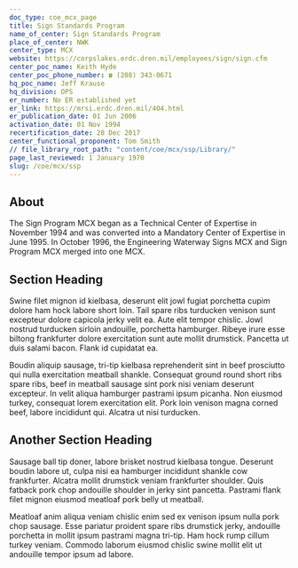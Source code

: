 ```yaml
---
doc_type: coe_mcx_page 
title: Sign Standards Program
name_of_center: Sign Standards Program
place_of_center: NWK
center_type: MCX
website: https://corpslakes.erdc.dren.mil/employees/sign/sign.cfm
center_poc_name: Keith Hyde
center_poc_phone_number: ☎ (208) 343-0671
hq_poc_name: Jeff Krause
hq_division: OPS
er_number: No ER established yet
er_link: https://mrsi.erdc.dren.mil/404.html
er_publication_date: 01 Jun 2006
activation_date: 01 Nov 1994
recertification_date: 28 Dec 2017
center_functional_proponent: Tom Smith
// file_library_root_path: "content/coe/mcx/ssp/Library/" 
page_last_reviewed: 1 January 1970 
slug: /coe/mcx/ssp
---
```


## About 

The Sign Program MCX began as a Technical Center of Expertise in November 1994 and was converted into a Mandatory Center of Expertise in June 1995. In October 1996, the Engineering Waterway Signs MCX and Sign Program MCX merged into one MCX. 

 ## Section Heading 

 Swine filet mignon id kielbasa, deserunt elit jowl fugiat porchetta cupim dolore ham hock labore short loin. Tail spare ribs turducken venison sunt excepteur dolore capicola jerky velit ea. Aute elit tempor chislic. Jowl nostrud turducken sirloin andouille, porchetta hamburger. Ribeye irure esse biltong frankfurter dolore exercitation sunt aute mollit drumstick. Pancetta ut duis salami bacon. Flank id cupidatat ea. 

 Boudin aliquip sausage, tri-tip kielbasa reprehenderit sint in beef prosciutto qui nulla exercitation meatball shankle. Consequat ground round short ribs spare ribs, beef in meatball sausage sint pork nisi veniam deserunt excepteur. In velit aliqua hamburger pastrami ipsum picanha. Non eiusmod turkey, consequat lorem exercitation elit. Pork loin venison magna corned beef, labore incididunt qui. Alcatra ut nisi turducken. 

 ## Another Section Heading 

 Sausage ball tip doner, labore brisket nostrud kielbasa tongue. Deserunt boudin labore ut, culpa nisi ea hamburger incididunt shankle cow frankfurter. Alcatra mollit drumstick veniam frankfurter shoulder. Quis fatback pork chop andouille shoulder in jerky sint pancetta. Pastrami flank filet mignon eiusmod meatloaf pork belly ut meatball. 

 Meatloaf anim aliqua veniam chislic enim sed ex venison ipsum nulla pork chop sausage. Esse pariatur proident spare ribs drumstick jerky, andouille porchetta in mollit ipsum pastrami magna tri-tip. Ham hock rump cillum turkey veniam. Commodo laborum eiusmod chislic swine mollit elit ut andouille tempor ipsum ad labore. 

